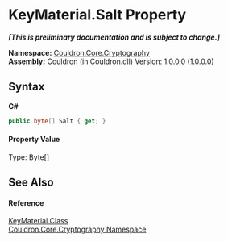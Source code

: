 # KeyMaterial.Salt Property 
 _**\[This is preliminary documentation and is subject to change.\]**_

**Namespace:**&nbsp;<a href="N_Couldron_Core_Cryptography">Couldron.Core.Cryptography</a><br />**Assembly:**&nbsp;Couldron (in Couldron.dll) Version: 1.0.0.0 (1.0.0.0)

## Syntax

**C#**<br />
``` C#
public byte[] Salt { get; }
```


#### Property Value
Type: Byte[]

## See Also


#### Reference
<a href="T_Couldron_Core_Cryptography_KeyMaterial">KeyMaterial Class</a><br /><a href="N_Couldron_Core_Cryptography">Couldron.Core.Cryptography Namespace</a><br />